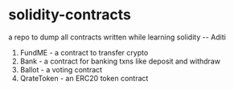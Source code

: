 # solidity-contracts

a repo to dump all contracts written while learning solidity
-- Aditi


1. FundME - a contract to transfer crypto
2. Bank - a contract for banking txns like deposit and withdraw
3. Ballot - a voting contract
4. QrateToken - an ERC20 token contract
